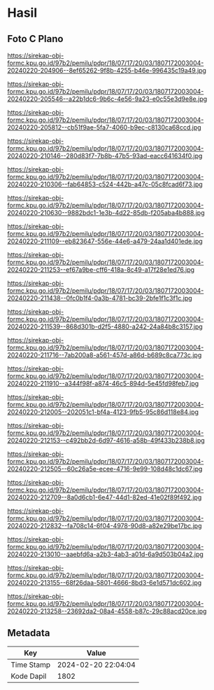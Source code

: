 # Hasil

## Foto C Plano

https://sirekap-obj-formc.kpu.go.id/97b2/pemilu/pdpr/18/07/17/20/03/1807172003004-20240220-204906--8ef65262-9f8b-4255-b46e-996435c19a49.jpg

https://sirekap-obj-formc.kpu.go.id/97b2/pemilu/pdpr/18/07/17/20/03/1807172003004-20240220-205546--a22b1dc6-9b6c-4e56-9a23-e0c55e3d9e8e.jpg

https://sirekap-obj-formc.kpu.go.id/97b2/pemilu/pdpr/18/07/17/20/03/1807172003004-20240220-205812--cb51f9ae-5fa7-4060-b9ec-c8130ca68ccd.jpg

https://sirekap-obj-formc.kpu.go.id/97b2/pemilu/pdpr/18/07/17/20/03/1807172003004-20240220-210146--280d83f7-7b8b-47b5-93ad-eacc641634f0.jpg

https://sirekap-obj-formc.kpu.go.id/97b2/pemilu/pdpr/18/07/17/20/03/1807172003004-20240220-210306--fab64853-c524-442b-a47c-05c8fcad6f73.jpg

https://sirekap-obj-formc.kpu.go.id/97b2/pemilu/pdpr/18/07/17/20/03/1807172003004-20240220-210630--9882bdc1-1e3b-4d22-85db-f205aba4b888.jpg

https://sirekap-obj-formc.kpu.go.id/97b2/pemilu/pdpr/18/07/17/20/03/1807172003004-20240220-211109--eb823647-556e-44e6-a479-24aa1d401ede.jpg

https://sirekap-obj-formc.kpu.go.id/97b2/pemilu/pdpr/18/07/17/20/03/1807172003004-20240220-211253--ef67a9be-cff6-418a-8c49-a17f28e1ed76.jpg

https://sirekap-obj-formc.kpu.go.id/97b2/pemilu/pdpr/18/07/17/20/03/1807172003004-20240220-211438--0fc0b1f4-0a3b-4781-bc39-2bfe1f1c3f1c.jpg

https://sirekap-obj-formc.kpu.go.id/97b2/pemilu/pdpr/18/07/17/20/03/1807172003004-20240220-211539--868d301b-d2f5-4880-a242-24a84b8c3157.jpg

https://sirekap-obj-formc.kpu.go.id/97b2/pemilu/pdpr/18/07/17/20/03/1807172003004-20240220-211716--7ab200a8-a561-457d-a86d-b689c8ca773c.jpg

https://sirekap-obj-formc.kpu.go.id/97b2/pemilu/pdpr/18/07/17/20/03/1807172003004-20240220-211910--a344f98f-a874-46c5-894d-5e45fd98feb7.jpg

https://sirekap-obj-formc.kpu.go.id/97b2/pemilu/pdpr/18/07/17/20/03/1807172003004-20240220-212005--202051c1-bf4a-4123-9fb5-95c86d118e84.jpg

https://sirekap-obj-formc.kpu.go.id/97b2/pemilu/pdpr/18/07/17/20/03/1807172003004-20240220-212153--c492bb2d-6d97-4616-a58b-49f433b238b8.jpg

https://sirekap-obj-formc.kpu.go.id/97b2/pemilu/pdpr/18/07/17/20/03/1807172003004-20240220-212505--60c26a5e-ecee-4716-9e99-108d48c1dc67.jpg

https://sirekap-obj-formc.kpu.go.id/97b2/pemilu/pdpr/18/07/17/20/03/1807172003004-20240220-212709--8a0d6cb1-6e47-44d1-82ed-41e02f89f492.jpg

https://sirekap-obj-formc.kpu.go.id/97b2/pemilu/pdpr/18/07/17/20/03/1807172003004-20240220-212832--fa708c14-6f04-4978-90d8-a82e29be17bc.jpg

https://sirekap-obj-formc.kpu.go.id/97b2/pemilu/pdpr/18/07/17/20/03/1807172003004-20240220-213010--aaebfd6a-a2b3-4ab3-a01d-6a9d503b04a2.jpg

https://sirekap-obj-formc.kpu.go.id/97b2/pemilu/pdpr/18/07/17/20/03/1807172003004-20240220-213155--68f26daa-5801-4666-8bd3-6e1d571dc602.jpg

https://sirekap-obj-formc.kpu.go.id/97b2/pemilu/pdpr/18/07/17/20/03/1807172003004-20240220-213258--23692da2-08a4-4558-b87c-29c88acd20ce.jpg


## Metadata

| Key        | Value               |
| ---------- | ------------------- |
| Time Stamp | 2024-02-20 22:04:04 |
| Kode Dapil | 1802                |



